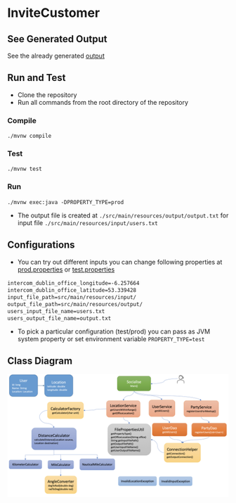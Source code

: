 # InviteCustomer

## See Generated Output
See the already generated [output](https://github.com/ruchidash/InviteCustomer/blob/main/src/main/resources/output/output.txt)

## 

## Run and Test
- Clone the repository
- Run all commands from the root directory of the repository

### Compile
```
./mvnw compile
```

### Test
```
./mvnw test
```

### Run
```
./mvnw exec:java -DPROPERTY_TYPE=prod
```

- The output file is created at `./src/main/resources/output/output.txt` for input file `./src/main/resources/input/users.txt`

## Configurations
- You can try out different inputs you can change following properties
at [prod.properties](https://github.com/ruchidash/InviteCustomer/blob/main/src/main/resources/prod.properties) or [test.properties](https://github.com/ruchidash/InviteCustomer/blob/main/src/main/resources/test.properties)
```
intercom_dublin_office_longitude=-6.257664
intercom_dublin_office_latitude=53.339428
input_file_path=src/main/resources/input/
output_file_path=src/main/resources/output/
users_input_file_name=users.txt
users_output_file_name=output.txt
```
- To pick a particular configuration (test/prod) you can pass as JVM system property or set environment variable
`PROPERTY_TYPE=test`

## Class Diagram
![Class Diagram](Class_Diagram.png)

